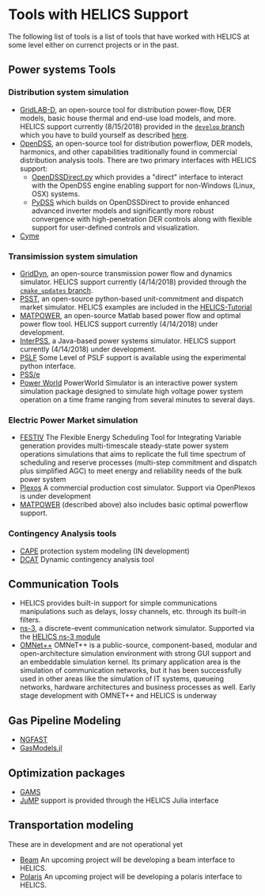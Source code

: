 # Tools with HELICS Support

The following list of tools is a list of tools that have worked with HELICS at some level either on currenct projects or in the past.

## Power systems Tools

### Distribution system simulation

-   [GridLAB-D](https://www.gridlabd.org/), an open-source tool for distribution power-flow, DER models, basic house thermal and end-use load models, and more. HELICS support currently (8/15/2018) provided in the [`develop` branch](https://github.com/gridlab-d/gridlab-d/tree/develop) which you have to build yourself as described [here](https://github.com/GMLC-TDC/HELICS-Tutorial/tree/master/setup).
-   [OpenDSS](https://smartgrid.epri.com/SimulationTool.aspx), an open-source tool for distribution powerflow, DER models, harmonics, and other capabilities traditionally found in commercial distribution analysis tools. There are two primary interfaces with HELICS support:
    -  [OpenDSSDirect.py](https://github.com/dss-extensions/OpenDSSDirect.py) which provides a "direct" interface to interact with the OpenDSS engine enabling support for non-Windows (Linux, OSX) systems.
    -  [PyDSS](https://github.com/NREL/PyDSS) which builds on OpenDSSDirect to provide enhanced advanced inverter models and significantly more robust convergence with high-penetration DER controls along with flexible support for user-defined controls and visualization.
-   [Cyme](http://www.cyme.com/software/cymdist/) 


### Transimission system simulation 
-   [GridDyn](https://github.com/LLNL/GridDyn), an open-source transmission power flow and dynamics simulator. HELICS support currently (4/14/2018) provided through the [`cmake_updates` branch](https://github.com/LLNL/GridDyn/tree/cmake_update).
-   [PSST](https://github.com/kdheepak/psst), an open-source python-based unit-commitment and dispatch market simulator. HELICS examples are included in the  [HELICS-Tutorial](https://github.com/GMLC-TDC/HELICS-Tutorial)
-   [MATPOWER](http://www.pserc.cornell.edu/matpower/), an open-source Matlab based power flow and optimal power flow tool. HELICS support currently (4/14/2018) under development.
-   [InterPSS](http://www.interpss.org/), a Java-based power systems simulator. HELICS support currently (4/14/2018) under development.
-   [PSLF](https://github.com/GMLC-TDC/PSLF-wrapper) Some Level of PSLF support is available using the experimental python interface.
-   [PSS/e](https://new.siemens.com/global/en/products/energy/services/transmission-distribution-smart-grid/consulting-and-planning/pss-software/pss-e.html)
-   [Power World](https://www.powerworld.com/) PowerWorld Simulator is an interactive power system simulation package designed to simulate high voltage power system operation on a time frame ranging from several minutes to several days.


### Electric Power Market simulation
-   [FESTIV](https://github.com/NREL/FESTIV_MODEL) The Flexible Energy Scheduling Tool for Integrating Variable generation provides multi-timescale steady-state power system operations simulations that aims to replicate the full time spectrum of scheduling and reserve processes (multi-step commitment and dispatch plus simplified AGC) to meet energy and reliability needs of the bulk power system
-   [Plexos](https://energyexemplar.com/solutions/plexos/) A commercial production cost simulator. Support via OpenPlexos is under development
-   [MATPOWER](http://www.pserc.cornell.edu/matpower/) (described above) also includes basic optimal powerflow support.

### Contingency Analysis tools
- [CAPE](https://new.siemens.com/global/en/products/energy/services/transmission-distribution-smart-grid/consulting-and-planning/pss-software/psscape.html) protection system modeling (IN development)
- [DCAT](https://www.pnnl.gov/main/publications/external/technical_reports/PNNL-26197.pdf) Dynamic contingency analysis tool

## Communication Tools

-   HELICS provides built-in support for simple communications manipulations such as delays, lossy channels, etc. through its built-in filters.
-   [ns-3](https://www.nsnam.org/), a discrete-event communication network simulator. Supported via the [HELICS ns-3 module](https://github.com/GMLC-TDC/helics-ns3)
-  [OMNet++](https://omnetpp.org/)  OMNeT++ is a public-source, component-based, modular and open-architecture simulation environment with strong GUI support and an embeddable simulation kernel. Its primary application area is the simulation of communication networks, but it has been successfully used in other areas like the simulation of IT systems, queueing networks, hardware architectures and business processes as well.
  Early stage development with OMNET++ and HELICS is underway

## Gas Pipeline Modeling

- [NGFAST](http://citeseerx.ist.psu.edu/viewdoc/summary?doi=10.1.1.172.1169)
- [GasModels.jl](https://github.com/lanl-ansi/GasModels.jl)

## Optimization packages

- [GAMS](https://www.gams.com/)
- [JuMP](https://www.juliaopt.org/) support is provided through the HELICS Julia interface

## Transportation modeling
These are in development and are not operational yet
- [Beam](http://beam.lbl.gov/)  An upcoming project will be developing a beam interface to HELICS. 
- [Polaris](https://www.anl.gov/es/polaris-transportation-system-simulation-tool) An upcoming project will be developing a polaris interface to HELICS.
